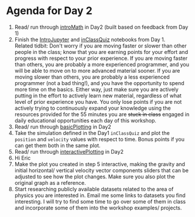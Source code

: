 # Agenda for Day 2

1. Read/ run through [introMath](../Day2/introMath.ipynb) in Day2 (built based on feedback from Day 1)
2. Finish the [IntroJupyter](../Day1/IntroJupyter.ipynb) and [inClassQuiz](../Day1/inClassQuiz.ipynb) notebooks from Day 1.
<br>Related tidbit: Don't worry if you are moving faster or slower than other people in the class; know that you are earning points for your effort and progress with respect to your prior experience.  If you are moving faster than others, you are probably a more experienced programmer, and you will be able to move on to more advanced material sooner.  If you are moving slower than others, you are probably a less experienced programmer (not a bad thing!), and you have the opportunity to spend more time on the basics. Either way, just make sure you are actively putting in the effort to actively learn new material, regardless of what level of prior experience you have. You only lose points if you are not actively trying to continuously expand your knowledge using the resources provided for the 55 minutes you are ~~stuck in class~~ engaged in daily educational opportunities each day of this workshop.
3. Read/ run through [basicPlotting](../Day2/basicPlotting.ipynb) in Day2
4. Take the simulation defined in the Day1 `inClassQuiz` and plot the `position` and `velocity` values with respect to time. Bonus points if you can get them both in the same plot.
5. Read/ run through [interactivePlotting](../Day2/interactivePlotting.ipynb) in Day2
6. Hi Eric
7. Make the plot you created in step 5 interactive, making the gravity and initial horizontal/ vertical velocity vector components sliders that can be adjusted to see how the plot changes. Make sure you also plot the original graph as a reference.
8. Start researching publicly available datasets related to the area of physics you are interested in. Email me some links to datasets you find interesting. I will try to find some time to go over some of them in class and incorporate some of them into the workshop examples/ projects.
